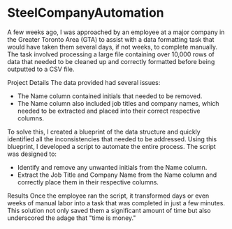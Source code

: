 # SteelCompanyAutomation
A few weeks ago, I was approached by an employee at a major company in the Greater Toronto Area (GTA) to assist with a data formatting task that would have taken them several days, if not weeks, to complete manually. The task involved processing a large file containing over 10,000 rows of data that needed to be cleaned up and correctly formatted before being outputted to a CSV file.

Project Details
The data provided had several issues:

- The Name column contained initials that needed to be removed.
- The Name column also included job titles and company names, which needed to be extracted and placed into their correct respective columns.

To solve this, I created a blueprint of the data structure and quickly identified all the inconsistencies that needed to be addressed. Using this blueprint, I developed a script to automate the entire process. The script was designed to:

- Identify and remove any unwanted initials from the Name column.
- Extract the Job Title and Company Name from the Name column and correctly place them in their respective columns.

Results
Once the employee ran the script, it transformed days or even weeks of manual labor into a task that was completed in just a few minutes. This solution not only saved them a significant amount of time but also underscored the adage that "time is money."
